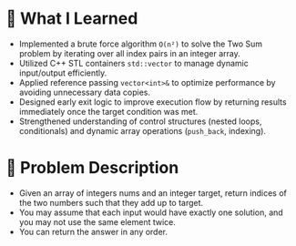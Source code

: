 # 🧠 What I Learned
- Implemented a brute force algorithm `O(n²)` to solve the Two Sum problem by iterating over all index pairs in an integer array.
- Utilized C++ STL containers `std::vector` to manage dynamic input/output efficiently.
- Applied reference passing `vector<int>&` to optimize performance by avoiding unnecessary data copies.
- Designed early exit logic to improve execution flow by returning results immediately once the target condition was met.
- Strengthened understanding of control structures (nested loops, conditionals) and dynamic array operations (`push_back`, indexing).

# 🎯 Problem Description
- Given an array of integers nums and an integer target, return indices of the two numbers such that they add up to target.
- You may assume that each input would have exactly one solution, and you may not use the same element twice.
- You can return the answer in any order.
